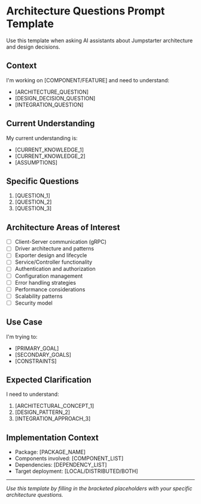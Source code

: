 # Architecture Questions Prompt Template

Use this template when asking AI assistants about Jumpstarter architecture and design decisions.

## Context

I'm working on [COMPONENT/FEATURE] and need to understand:

- [ARCHITECTURE_QUESTION]
- [DESIGN_DECISION_QUESTION]
- [INTEGRATION_QUESTION]

## Current Understanding

My current understanding is:

- [CURRENT_KNOWLEDGE_1]
- [CURRENT_KNOWLEDGE_2]
- [ASSUMPTIONS]

## Specific Questions

1. [QUESTION_1]
2. [QUESTION_2]
3. [QUESTION_3]

## Architecture Areas of Interest

- [ ] Client-Server communication (gRPC)
- [ ] Driver architecture and patterns
- [ ] Exporter design and lifecycle
- [ ] Service/Controller functionality
- [ ] Authentication and authorization
- [ ] Configuration management
- [ ] Error handling strategies
- [ ] Performance considerations
- [ ] Scalability patterns
- [ ] Security model

## Use Case

I'm trying to:

- [PRIMARY_GOAL]
- [SECONDARY_GOALS]
- [CONSTRAINTS]

## Expected Clarification

I need to understand:

1. [ARCHITECTURAL_CONCEPT_1]
2. [DESIGN_PATTERN_2]
3. [INTEGRATION_APPROACH_3]

## Implementation Context

- Package: [PACKAGE_NAME]
- Components involved: [COMPONENT_LIST]
- Dependencies: [DEPENDENCY_LIST]
- Target deployment: [LOCAL/DISTRIBUTED/BOTH]

---

*Use this template by filling in the bracketed placeholders with your specific architecture questions.*
